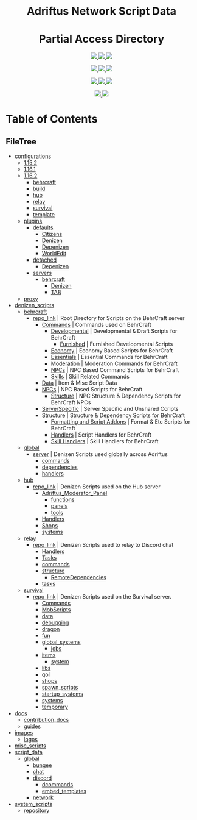 <p>
    <h1 align=center> 
        Adriftus Network Script Data
    </h2>
    <h1 align=center> 
        Partial Access Directory
    </h2>
</p>

<p align=center>
    <!--- Organize Tracker ---->
    <a href=https://github.com/Adriftus-Studios/network-script-data/labels/Organize>
        <img src=https://img.shields.io/github/issues-raw/Adriftus-Studios/network-script-data/Organize?logo=symantec&label=Organize>
    </a>
    <!--- Help Wanted Tracker ---->
    <a href=https://github.com/Adriftus-Studios/network-script-data/labels/Help%20Wanted>
        <img src=https://img.shields.io/github/issues-raw/Adriftus-Studios/network-script-data/Help%20Wanted?logo=symantec&label=Help%20Wanted>
    </a>
    <!--- To-Do Tracker ---->
    <a href=https://github.com/Adriftus-Studios/network-script-data/labels/To-Do>
        <img src=https://img.shields.io/github/issues-raw/Adriftus-Studios/network-script-data/To-Do?logo=symantec&label=To-Do>
    </a>
</p>
<p align=center>
    <!--- Borked Tracker ---->
    <a href=https://github.com/Adriftus-Studios/network-script-data/labels/Borked>
        <img src=https://img.shields.io/github/issues-raw/Adriftus-Studios/network-script-data/Borked?logo=symantec&label=Borked>
    </a>
    <!--- Potential Bork Tracker ---->
    <a href=https://github.com/Adriftus-Studios/network-script-data/labels/Potential%20Bork>
        <img src=https://img.shields.io/github/issues-raw/Adriftus-Studios/network-script-data/Potential%20Bork?logo=symantec&label=Potential%20Bork>
    </a>
    <!--- Feature Request Tracker ---->
    <a href=https://github.com/Adriftus-Studios/network-script-data/labels/Feature%20Request>
        <img src=https://img.shields.io/github/issues-raw/Adriftus-Studios/network-script-data/Feature%20Request?logo=symantec&label=Feature%20Request>
    </a>
<p align=center>
    <!--- Website Status ---->
    <a href=>
        <img src=https://img.shields.io/website?logo=openstreetmap&down_color=lightgrey&down_message=Offline&label=Adriftus.com&up_message=Online&url=http%3A%2F%2Fadriftus.com>
    </a>
    <!--- Discord Activity ---->
    <a href=https://discord.gg/MjXemPr>
        <img src=https://img.shields.io/discord/481711026962694146?logo=discord>
    </a>
	<!--- Commit Activity ---->
    <a href=https://github.com/Adriftus-Studios/network-script-data/pulse>
        <img src=https://img.shields.io/github/commit-activity/m/Adriftus-Studios/network-script-data?logo=read-the-docs>
    </a>
    <!--- Server Statuses would be an optimal add here ---->
</p>
</p>

<p align=center>
    <!--- Getting Started Guide ---->
    <a href=https://github.com/Adriftus-Studios/network-script-data/tree/stage/docs/guides/1.getting-started.md>
        <img src=https://img.shields.io/badge/docs-getting%20started-informational.svg?logo=read-the-docs>
    </a>
    <a href=https://creativecommons.org/licenses/by-nc-sa/4.0/legalcode>
        <img src=https://img.shields.io/badge/License-CC%20BY--NC--SA%204.0-lightgrey.svg>
    </a>
</p>

<!---
[![PayPal](https://img.shields.io/badge/Donate-PayPal-green.svg?logo=PayPal)](https://www.paypal.com/paypalme2/BearRiley)
[![DiscordActivity](https://img.shields.io/discord/481711026962694146?logo=discord)](https://discord.gg/4beFHHv)
[![Dynmap](https://img.shields.io/website?down_color=lightgrey&down_message=Offline&label=Dynmap&up_message=Online&url=http%3A%2F%2F76.119.243.194%3A8123%2Findex.html)](http://76.119.243.194:8123/index.html)
![Languages](https://img.shields.io/github/languages/count/Adriftus-Studios/network-script-data)
[![Pulse](https://img.shields.io/github/commit-activity/m/Adriftus-Studios/network-script-data)](https://github.com/Adriftus-Studios/network-script-data/pulse)
[![FeatureRequests](https://img.shields.io/github/issues/Adriftus-Studios/network-script-data/Feature&20Request?label=Feature%20Requests)](https://github.com/Adriftus-Studios/network-script-data/issues?q=is%3Aopen+is%3Aissue+label%3A%22Feature+Request%22) --->


# Table of Contents
## FileTree

- [configurations](configurations)
    - [1.15.2](configurations/1.15.2)
    - [1.16.1](configurations/1.16.1)
    - [1.16.2](configurations/1.16.2)
        - [behrcraft](configurations/1.16.2/behrcraft)
        - [build](configurations/1.16.2/build)
        - [hub](configurations/1.16.2/hub)
        - [relay](configurations/1.16.2/relay)
        - [survival](configurations/1.16.2/survival)
        - [template](configurations/1.16.2/template)
    - [plugins](configurations/plugins)
        - [defaults](configurations/plugins/defaults)
            - [Citizens](configurations/plugins/defaults/Citizens)
            - [Denizen](configurations/plugins/defaults/Denizen)
            - [Depenizen](configurations/plugins/defaults/Depenizen)
            - [WorldEdit](configurations/plugins/defaults/WorldEdit)
        - [detached](configurations/plugins/detached)
            - [Depenizen](configurations/plugins/detached/Depenizen)
        - [servers](configurations/plugins/servers)
            - [behrcraft](configurations/plugins/servers/behrcraft)
                - [Denizen](configurations/plugins/servers/behrcraft/Denizen)
                - [TAB](configurations/plugins/servers/behrcraft/TAB)
    - [proxy](configurations/proxy)
- [denizen_scripts](denizen_scripts)
    - [behrcraft](denizen_scripts/behrcraft)
        - [repo_link](denizen_scripts/behrcraft/repo_link) | Root Directory for Scripts on the BehrCraft server
            - [Commands](denizen_scripts/behrcraft/repo_link/Commands) | Commands used on BehrCraft
                - [Developmental](denizen_scripts/behrcraft/repo_link/Commands/Developmental) | Developmental & Draft Scripts for BehrCraft
                    - [Furnished](denizen_scripts/behrcraft/repo_link/Commands/Developmental/Furnished) | Furnished Developmental Scripts
                - [Economy](denizen_scripts/behrcraft/repo_link/Commands/Economy) | Economy Based Scripts for BehrCraft
                - [Essentials](denizen_scripts/behrcraft/repo_link/Commands/Essentials) | Essential Commands for BehrCraft
                - [Moderation](denizen_scripts/behrcraft/repo_link/Commands/Moderation) | Moderation Commands for BehrCraft
                - [NPCs](denizen_scripts/behrcraft/repo_link/Commands/NPCs) | NPC Based Command Scripts for BehrCraft
                - [Skills](denizen_scripts/behrcraft/repo_link/Commands/Skills) | Skill Related Commands
            - [Data](denizen_scripts/behrcraft/repo_link/Data) | Item & Misc Script Data
            - [NPCs](denizen_scripts/behrcraft/repo_link/NPCs) | NPC Based Scripts for BehrCraft
                - [Structure](denizen_scripts/behrcraft/repo_link/NPCs/Structure) | NPC Structure & Dependency Scripts for BehrCraft NPCs
            - [ServerSpecific](denizen_scripts/behrcraft/repo_link/ServerSpecific) | Server Specific and Unshared Ccripts
            - [Structure](denizen_scripts/behrcraft/repo_link/Structure) | Structure & Dependency Scripts for BehrCraft
                - [Formatting and Script Addons](denizen_scripts/behrcraft/repo_link/Structure/Formatting%20and%20Script%20Addons) | Format & Etc Scripts for BehrCraft
                - [Handlers](denizen_scripts/behrcraft/repo_link/Structure/Handlers) | Script Handlers for BehrCraft
                - [Skill Handlers](denizen_scripts/behrcraft/repo_link/Structure/Skill%20Handlers) | Skill Handlers for BehrCraft
    - [global](denizen_scripts/global)
        - [server](denizen_scripts/global/server) | Denizen Scripts used globally across Adriftus
            - [commands](denizen_scripts/global/server/commands)
            - [dependencies](denizen_scripts/global/server/dependencies)
            - [handlers](denizen_scripts/global/server/handlers)
    - [hub](denizen_scripts/hub)
        - [repo_link](denizen_scripts/hub/repo_link) | Denizen Scripts used on the Hub server
            - [Adriftus_Moderator_Panel](denizen_scripts/hub/repo_link/Adriftus_Moderator_Panel)
                - [functions](denizen_scripts/hub/repo_link/Adriftus_Moderator_Panel/functions)
                - [panels](denizen_scripts/hub/repo_link/Adriftus_Moderator_Panel/panels)
                - [tools](denizen_scripts/hub/repo_link/Adriftus_Moderator_Panel/tools)
            - [Handlers](denizen_scripts/hub/repo_link/Handlers)
            - [Shops](denizen_scripts/hub/repo_link/Shops)
            - [systems](denizen_scripts/hub/repo_link/systems)
    - [relay](denizen_scripts/relay)
        - [repo_link](denizen_scripts/relay/repo_link) | Denizen Scripts used to relay to Discord chat
            - [Handlers](denizen_scripts/relay/repo_link/Handlers)
            - [Tasks](denizen_scripts/relay/repo_link/Tasks)
            - [commands](denizen_scripts/relay/repo_link/commands)
            - [structure](denizen_scripts/relay/repo_link/structure)
                - [RemoteDependencies](denizen_scripts/relay/repo_link/structure/RemoteDependencies)
            - [tasks](denizen_scripts/relay/repo_link/tasks)
    - [survival](denizen_scripts/survival)
        - [repo_link](denizen_scripts/survival/repo_link) | Denizen Scripts used on the Survival server.
            - [Commands](denizen_scripts/survival/repo_link/Commands)
            - [MobScripts](denizen_scripts/survival/repo_link/MobScripts)
            - [data](denizen_scripts/survival/repo_link/data)
            - [debugging](denizen_scripts/survival/repo_link/debugging)
            - [dragon](denizen_scripts/survival/repo_link/dragon)
            - [fun](denizen_scripts/survival/repo_link/fun)
            - [global_systems](denizen_scripts/survival/repo_link/global_systems)
                - [jobs](denizen_scripts/survival/repo_link/global_systems/jobs)
            - [items](denizen_scripts/survival/repo_link/items)
                - [system](denizen_scripts/survival/repo_link/items/system)
            - [libs](denizen_scripts/survival/repo_link/libs)
            - [qol](denizen_scripts/survival/repo_link/qol)
            - [shops](denizen_scripts/survival/repo_link/shops)
            - [spawn_scripts](denizen_scripts/survival/repo_link/spawn_scripts)
            - [startup_systems](denizen_scripts/survival/repo_link/startup_systems)
            - [systems](denizen_scripts/survival/repo_link/systems)
            - [temporary](denizen_scripts/survival/repo_link/temporary)
- [docs](docs)
    - [contribution_docs](docs/contribution_docs)
    - [guides](docs/guides)
- [images](images)
    - [logos](images/logos)
- [misc_scripts](misc_scripts)
- [script_data](script_data)
    - [global](script_data/global)
        - [bungee](script_data/global/bungee)
        - [chat](script_data/global/chat)
        - [discord](script_data/global/discord)
            - [dcommands](script_data/global/discord/dcommands)
            - [embed_templates](script_data/global/discord/embed_templates)
        - [network](script_data/global/network)
- [system_scripts](system_scripts)
    - [repository](system_scripts/repository)

